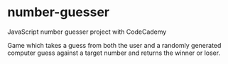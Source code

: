 # number-guesser
JavaScript number guesser project with CodeCademy

Game which takes a guess from both the user and a randomly generated computer guess against a target number and returns the winner or loser. 
